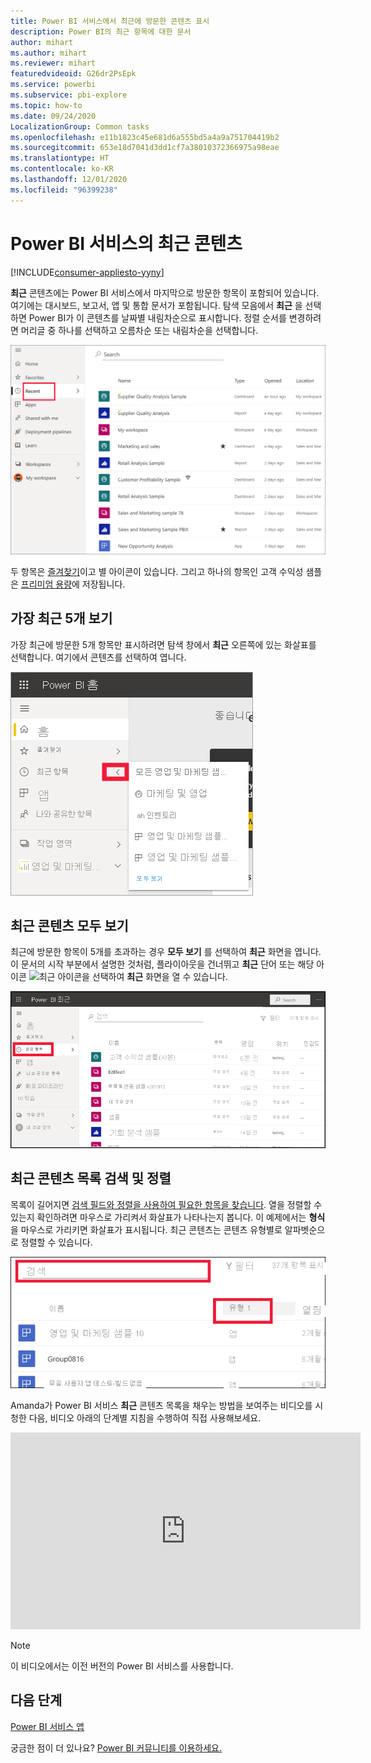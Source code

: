 ```yaml
---
title: Power BI 서비스에서 최근에 방문한 콘텐츠 표시
description: Power BI의 최근 항목에 대한 문서
author: mihart
ms.author: mihart
ms.reviewer: mihart
featuredvideoid: G26dr2PsEpk
ms.service: powerbi
ms.subservice: pbi-explore
ms.topic: how-to
ms.date: 09/24/2020
LocalizationGroup: Common tasks
ms.openlocfilehash: e11b1823c45e681d6a555bd5a4a9a751704419b2
ms.sourcegitcommit: 653e18d7041d3dd1cf7a38010372366975a98eae
ms.translationtype: HT
ms.contentlocale: ko-KR
ms.lasthandoff: 12/01/2020
ms.locfileid: "96399238"
---
```

# <a name="recent-content-in-the-power-bi-service"></a>Power BI 서비스의 **최근** 콘텐츠

[!INCLUDE[consumer-appliesto-yyny](../includes/consumer-appliesto-yyny.md)]

**최근** 콘텐츠에는 Power BI 서비스에서 마지막으로 방문한 항목이 포함되어 있습니다. 여기에는 대시보드, 보고서, 앱 및 통합 문서가 포함됩니다. 탐색 모음에서 **최근** 을 선택하면 Power BI가 이 콘텐츠를 날짜별 내림차순으로 표시합니다.  정렬 순서를 변경하려면 머리글 중 하나를 선택하고 오름차순 또는 내림차순을 선택합니다.


![최근 콘텐츠 창](./media/end-user-recent/power-bi-recents.png)

두 항목은 [즐겨찾기](end-user-favorite.md)이고 별 아이콘이 있습니다. 그리고 하나의 항목인 고객 수익성 샘플은 [프리미엄 용량](end-user-license.md)에 저장됩니다.

## <a name="see-your-five-most-recents"></a>가장 최근 5개 보기

가장 최근에 방문한 5개 항목만 표시하려면 탐색 창에서 **최근** 오른쪽에 있는 화살표를 선택합니다.  여기에서 콘텐츠를 선택하여 엽니다. 

![최근 콘텐츠 플라이아웃](./media/end-user-recent/power-bi-recent-fly-out.png)

## <a name="see-all-of-your-recent-content"></a>최근 콘텐츠 모두 보기

최근에 방문한 항목이 5개를 초과하는 경우 **모두 보기** 를 선택하여 **최근** 화면을 엽니다. 이 문서의 시작 부분에서 설명한 것처럼, 플라이아웃을 건너뛰고 **최근** 단어 또는 해당 아이콘 ![최근 아이콘](./media/end-user-recent/power-bi-icon.png)을 선택하여 **최근** 화면을 열 수 있습니다.

![모든 최근 콘텐츠 표시](./media/end-user-recent/power-bi-admin-recent.png)


## <a name="search-and-sort-your-list-of-recent-content"></a>최근 콘텐츠 목록 검색 및 정렬

목록이 길어지면 [검색 필드와 정렬을 사용하여 필요한 항목을 찾습니다](end-user-search-sort.md). 열을 정렬할 수 있는지 확인하려면 마우스로 가리켜서 화살표가 나타나는지 봅니다. 이 예제에서는 **형식** 을 마우스로 가리키면 화살표가 표시됩니다. 최근 콘텐츠는 콘텐츠 유형별로 알파벳순으로 정렬할 수 있습니다. 

![검색 필드와 정렬 화살표를 모두 보여주는 스크린샷](./media/end-user-recent/power-bi-recent-sort-search.png)

Amanda가 Power BI 서비스 **최근** 콘텐츠 목록을 채우는 방법을 보여주는 비디오를 시청한 다음, 비디오 아래의 단계별 지침을 수행하여 직접 사용해보세요.

<iframe width="560" height="315" src="https://www.youtube.com/embed/G26dr2PsEpk" frameborder="0" allowfullscreen></iframe>

> [!NOTE]
> 이 비디오에서는 이전 버전의 Power BI 서비스를 사용합니다.

<!--
## Actions available from the **Recent** content list
The actions available to you will depend on the settings assigned by the content *designer*. Some of your options may include:
* Select the star icon to [favorite a dashboard, report, or app](end-user-favorite.md) ![star icon](./media/end-user-shared-with-me/power-bi-star-icon.png).
* Some dashboards and reports can be re-shared  ![share icon](./media/end-user-shared-with-me/power-bi-share-icon-new.png).
* [Open the report in Excel](end-user-export.md) ![export to Excel icon](./media/end-user-shared-with-me/power-bi-excel.png) 
* [View insights](end-user-insights.md) that Power BI finds in the data ![insights icon](./media/end-user-shared-with-me/power-bi-insights.png). -->





## <a name="next-steps"></a>다음 단계
[Power BI 서비스 앱](end-user-apps.md)

궁금한 점이 더 있나요? [Power BI 커뮤니티를 이용하세요.](https://community.powerbi.com/)

